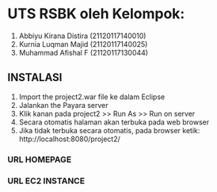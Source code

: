 # UTS RSBK oleh Kelompok:
1. Abbiyu Kirana Distira (21120117140010)
2. Kurnia Luqman Majid (21120117140025)
3. Muhammad Afishal F (21120117130044)

## INSTALASI
1. Import the project2.war file ke dalam Eclipse 
2. Jalankan the Payara server  
3. Klik kanan pada project2 >> Run As >> Run on server
4. Secara otomatis halaman akan terbuka pada web browser 
4. Jika tidak terbuka secara otomatis, pada browser ketik: http://localhost:8080/project2/ 

### URL HOMEPAGE

### URL EC2 INSTANCE